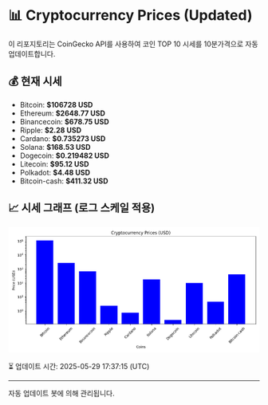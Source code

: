 
# 📊 Cryptocurrency Prices (Updated)

이 리포지토리는 CoinGecko API를 사용하여 코인 TOP 10 시세를 10분가격으로 자동 업데이트합니다.

## 💰 현재 시세
- Bitcoin: **$106728 USD**
- Ethereum: **$2648.77 USD**
- Binancecoin: **$678.75 USD**
- Ripple: **$2.28 USD**
- Cardano: **$0.735273 USD**
- Solana: **$168.53 USD**
- Dogecoin: **$0.219482 USD**
- Litecoin: **$95.12 USD**
- Polkadot: **$4.48 USD**
- Bitcoin-cash: **$411.32 USD**

## 📈 시세 그래프 (로그 스케일 적용)
![Crypto Prices](crypto_prices.png)

⏳ 업데이트 시간: 2025-05-29 17:37:15 (UTC)

---
자동 업데이트 봇에 의해 관리됩니다.
